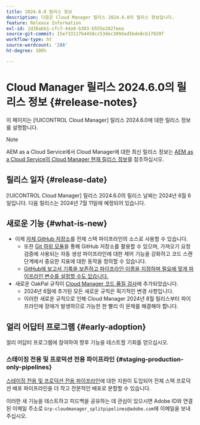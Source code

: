 ```yaml
---
title: 2024.6.0 릴리스 정보
description: 다음은 Cloud Manager 릴리스 2024.6.0의 릴리스 정보입니다.
feature: Release Information
exl-id: 2d38abb1-cfc7-44a9-b303-b555e2827eea
source-git-commit: 15e733117b4458cc53dec309dad5bde8cb17029f
workflow-type: ht
source-wordcount: '288'
ht-degree: 100%

---
```



# Cloud Manager 릴리스 2024.6.0의 릴리스 정보 {#release-notes}

이 페이지는 [!UICONTROL Cloud Manager] 릴리스 2024.6.0에 대한 릴리스 정보를 설명합니다.

>[!NOTE]
>
>AEM as a Cloud Service에서 Cloud Manager에 대한 최신 릴리스 정보는 [AEM as a Cloud Service의 Cloud Manager 현재 릴리스 정보](https://experienceleague.adobe.com/docs/experience-manager-cloud-service/content/implementing/using-cloud-manager/release-notes-cloud-manager/release-notes-cm-current.html?lang=ko-KR)를 참조하십시오.

## 릴리스 일자 {#release-date}

[!UICONTROL Cloud Manager] 릴리스 2024.6.0의 릴리스 날짜는 2024년 6월 6일입니다. 다음 릴리스는 2024년 7월 11일에 예정되어 있습니다.

## 새로운 기능 {#what-is-new}

* 이제 [자체 GitHub 저장소](/help/managing-code/private-repositories.md)를 전체 스택 파이프라인의 소스로 사용할 수 있습니다.
   * 또한 [Git 하위 모듈](/help/managing-code/git-submodules.md)을 통해 GitHub 저장소를 활용할 수 있으며, 가져오기 요청 검증에 사용되는 자동 생성 파이프라인에 대한 제어 기능을 강화하고 코드 스캔 단계에서 중요한 지표에 대한 동작을 정의할 수 있습니다.
   * [GitHub에 보고서 기록을 보존하고 파이프라인 이름을 지정하며 필요에 맞게 파이프라인 변수를 설정할 수도 있습니다.](/help/managing-code/github-check-config.md)
* 새로운 OakPal 규칙이 [Cloud Manager 코드 품질 검사](/help/using/custom-code-quality-rules.md#oakpal-ui-content-package)에 추가되었습니다.
   * 2024년 6월에 추가된 모든 새로운 규칙은 획기적인 변경 사항입니다.
   * 이러한 새로운 규칙으로 인해 Cloud Manager 2024년 8월 릴리스부터 파이프라인에 장애가 발생하므로 가능한 한 빨리 이 문제를 해결해야 합니다.

## 얼리 어답터 프로그램 {#early-adoption}

얼리 어답터 프로그램에 참여하여 향후 기능을 테스트할 기회를 얻으십시오.

### 스테이징 전용 및 프로덕션 전용 파이프라인 {#staging-production-only-pipelines}

[스테이징 전용 및 프로덕션 전용 파이프라인](/help/using/stage-prod-only.md)에 대한 지원이 도입되어 전체 스택 프로덕션 배포 파이프라인을 더 작고 전문적인 배포로 분할할 수 있습니다.

이러한 새 기능을 테스트하고 피드백을 공유하는 데 관심이 있으시면 Adobe ID와 연결된 이메일 주소로 `Grp-cloudmanager_splitpipelines@adobe.com`에 이메일을 보내주십시오.
